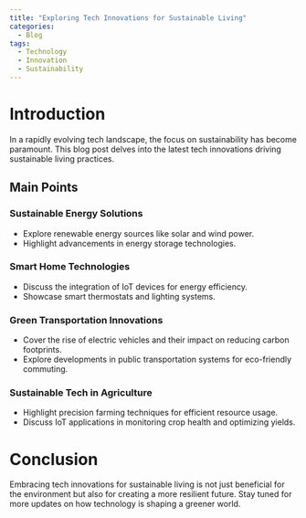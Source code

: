 ```yaml
---
title: "Exploring Tech Innovations for Sustainable Living"
categories:
  - Blog
tags:
  - Technology
  - Innovation
  - Sustainability
---
```


# Introduction
In a rapidly evolving tech landscape, the focus on sustainability has become paramount. This blog post delves into the latest tech innovations driving sustainable living practices.

## Main Points
### Sustainable Energy Solutions
- Explore renewable energy sources like solar and wind power.
- Highlight advancements in energy storage technologies.

### Smart Home Technologies
- Discuss the integration of IoT devices for energy efficiency.
- Showcase smart thermostats and lighting systems.

### Green Transportation Innovations
- Cover the rise of electric vehicles and their impact on reducing carbon footprints.
- Explore developments in public transportation systems for eco-friendly commuting.

### Sustainable Tech in Agriculture
- Highlight precision farming techniques for efficient resource usage.
- Discuss IoT applications in monitoring crop health and optimizing yields.

# Conclusion
Embracing tech innovations for sustainable living is not just beneficial for the environment but also for creating a more resilient future. Stay tuned for more updates on how technology is shaping a greener world.